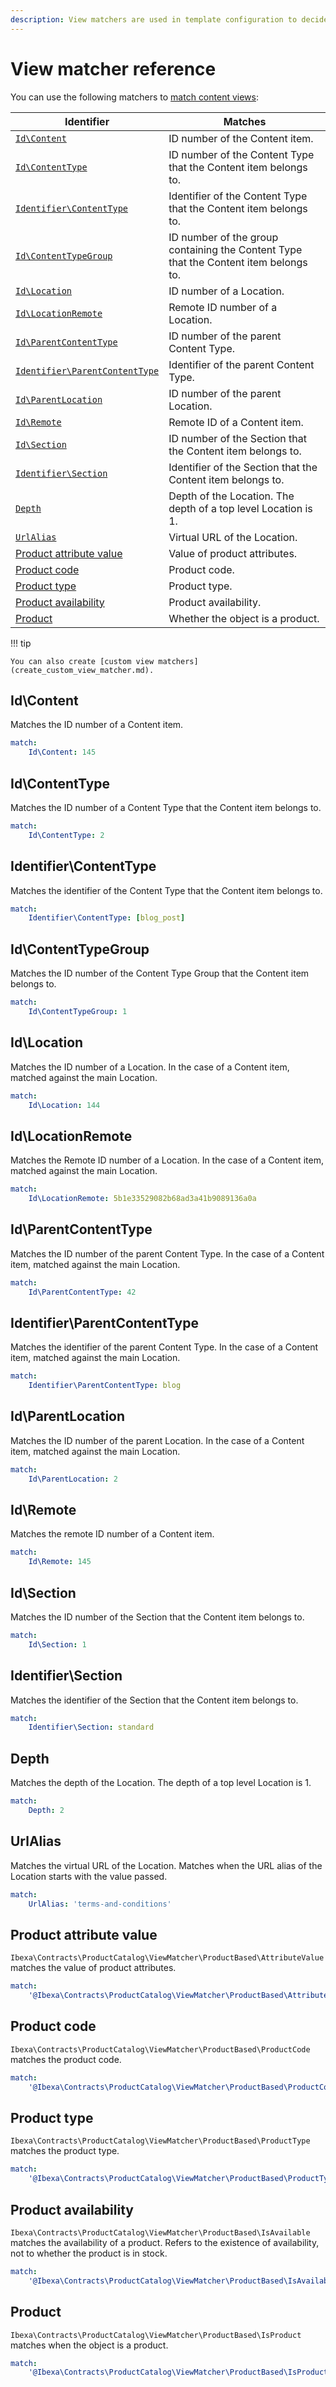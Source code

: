 ```yaml
---
description: View matchers are used in template configuration to decide when to use which template and controller.
---
```


# View matcher reference

You can use the following matchers to [match content views](template_configuration.md#view-rules-and-matching):

| Identifier | Matches |
|------|------|
| [`Id\Content`](#idcontent) | ID number of the Content item. |
| [`Id\ContentType`](#idcontenttype) | ID number of the Content Type that the Content item belongs to. |
| [`Identifier\ContentType`](#identifiercontenttype) | Identifier of the Content Type that the Content item belongs to. |
| [`Id\ContentTypeGroup`](#idcontenttypegroup) | ID number of the group containing the Content Type that the Content item belongs to. |
| [`Id\Location`](#idlocation) | ID number of a Location. |
| [`Id\LocationRemote`](#idlocationremote) | Remote ID number of a Location. |
| [`Id\ParentContentType`](#idparentcontenttype) | ID number of the parent Content Type. |
| [`Identifier\ParentContentType`](#identifierparentcontenttype) | Identifier of the parent Content Type. |
| [`Id\ParentLocation`](#idparentlocation) | ID number of the parent Location. |
| [`Id\Remote`](#idremote) | Remote ID of a Content item. |
| [`Id\Section`](#idsection) | ID number of the Section that the Content item belongs to. |
| [`Identifier\Section`](#identifiersection) | Identifier of the Section that the Content item belongs to. |
| [`Depth`](#depth) | Depth of the Location. The depth of a top level Location is 1. |
| [`UrlAlias`](#urlalias) | Virtual URL of the Location. |
| [Product attribute value](#product-attribute-value) | Value of product attributes. |
| [Product code](#product-code) | Product code. |
| [Product type](#product-type) | Product type. |
| [Product availability](#product-availability) | Product availability. |
| [Product](#product) | Whether the object is a product. |

!!! tip

    You can also create [custom view matchers](create_custom_view_matcher.md).

## Id\Content

Matches the ID number of a Content item.

``` yaml
match:
    Id\Content: 145
```

## Id\ContentType

Matches the ID number of a Content Type that the Content item belongs to.

``` yaml
match:
    Id\ContentType: 2
```

## Identifier\ContentType

Matches the identifier of the Content Type that the Content item belongs to.

``` yaml
match:
    Identifier\ContentType: [blog_post]
```

## Id\ContentTypeGroup

Matches the ID number of the Content Type Group that the Content item belongs to.

``` yaml
match:
    Id\ContentTypeGroup: 1
```

## Id\Location

Matches the ID number of a Location. In the case of a Content item, matched against the main Location.

``` yaml
match:
    Id\Location: 144
```

## Id\LocationRemote

Matches the Remote ID number of a Location. In the case of a Content item, matched against the main Location.

``` yaml
match:
    Id\LocationRemote: 5b1e33529082b68ad3a41b9089136a0a
```

## Id\ParentContentType

Matches the ID number of the parent Content Type. In the case of a Content item, matched against the main Location.

``` yaml
match:
    Id\ParentContentType: 42
```

## Identifier\ParentContentType

Matches the identifier of the parent Content Type. In the case of a Content item, matched against the main Location.

``` yaml
match:
    Identifier\ParentContentType: blog
```

## Id\ParentLocation

Matches the ID number of the parent Location. In the case of a Content item, matched against the main Location.

``` yaml
match:
    Id\ParentLocation: 2
```

## Id\Remote

Matches the remote ID number of a Content item.

``` yaml
match:
    Id\Remote: 145
```

## Id\Section

Matches the ID number of the Section that the Content item belongs to.

``` yaml
match:
    Id\Section: 1
```

## Identifier\Section

Matches the identifier of the Section that the Content item belongs to.

``` yaml
match:
    Identifier\Section: standard
```

## Depth

Matches the depth of the Location. The depth of a top level Location is 1.

``` yaml
match:
    Depth: 2
```

## UrlAlias

Matches the virtual URL of the Location.
Matches when the URL alias of the Location starts with the value passed.

``` yaml
match:
    UrlAlias: 'terms-and-conditions'
```

## Product attribute value

`Ibexa\Contracts\ProductCatalog\ViewMatcher\ProductBased\AttributeValue` matches the value of product attributes.

``` yaml
match:
    '@Ibexa\Contracts\ProductCatalog\ViewMatcher\ProductBased\AttributeValue': { width: 20, height: 10 }
```

## Product code

`Ibexa\Contracts\ProductCatalog\ViewMatcher\ProductBased\ProductCode` matches the product code.

``` yaml
match:
    '@Ibexa\Contracts\ProductCatalog\ViewMatcher\ProductBased\ProductCode': ['DRE1536SF']
```

## Product type

`Ibexa\Contracts\ProductCatalog\ViewMatcher\ProductBased\ProductType` matches the product type.

``` yaml
match:
    '@Ibexa\Contracts\ProductCatalog\ViewMatcher\ProductBased\ProductType': ['dress']
```

## Product availability

`Ibexa\Contracts\ProductCatalog\ViewMatcher\ProductBased\IsAvailable` matches the availability of a product.
Refers to the existence of availability, not to whether the product is in stock.

``` yaml
match:
    '@Ibexa\Contracts\ProductCatalog\ViewMatcher\ProductBased\IsAvailable': true
```

## Product

`Ibexa\Contracts\ProductCatalog\ViewMatcher\ProductBased\IsProduct` matches when the object is a product.

``` yaml
match:
    '@Ibexa\Contracts\ProductCatalog\ViewMatcher\ProductBased\IsProduct': ~
```
